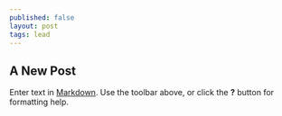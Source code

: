 ```yaml
---
published: false
layout: post
tags: lead
---
```


## A New Post

Enter text in [Markdown](http://daringfireball.net/projects/markdown/). Use the toolbar above, or click the **?** button for formatting help.
